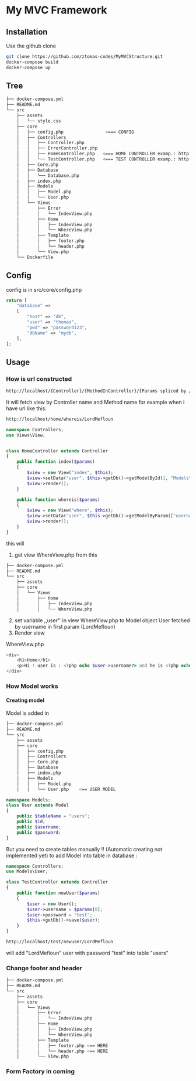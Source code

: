 # My MVC Framework

## Installation

Use the github clone 

```bash
git clone https://github.com/ztomas-codes/MyMVCStructure.git
docker-compose build
docker-compose up
```

## Tree
```bash
├── docker-compose.yml
├── README.md
└── src
    ├── assets
    │   └── style.css
    ├── core
    │   ├── config.php                <=== CONFIG
    │   ├── Controllers
    │   │   ├── Controller.php
    │   │   ├── ErrorController.php
    │   │   ├── HomeController.php   <=== HOME CONTROLLER examp.: http://localhost/
    │   │   └── TestController.php   <=== TEST CONTROLLER examp.: http://localhost/test
    │   ├── Core.php
    │   ├── Database
    │   │   └── Database.php
    │   ├── index.php
    │   ├── Models
    │   │   ├── Model.php
    │   │   └── User.php
    │   └── Views
    │       ├── Error
    │       │   └── IndexView.php
    │       ├── Home
    │       │   ├── IndexView.php
    │       │   └── WhereView.php
    │       ├── Template
    │       │   ├── footer.php
    │       │   └── header.php
    │       └── View.php
    └── Dockerfile
```
## Config 
config is in src/core/config.php
```php
return [
    "database" =>
    [
        "host" => "db",
        "user" => "thomas",
        "pwd" => "password123",
        "dbName" => "mydb",
    ],
];
```

## Usage

### How is url constructed
```bash
http://localhost/{Controller}/{MethodInController}/{Params spliced by /}
```
It will fetch view by Controller name and Method name for example when i have url like this: 

```bash
http://localhost/home/whereis/LordMefloun
```
```php
namespace Controllers;
use Views\View;


class HomeController extends Controller
{
    public function index($params)
    {
        $view = new View("index", $this);
        $view->setData("user", $this->getDb()->getModelById(1, "Models\\User"));
        $view->render();
    }

    public function whereis($params)
    {
        $view = new View("where", $this);
        $view->setData("user", $this->getDb()->getModelByParam(["username" => $params[0]], "Models\\User"));
        $view->render();
    }
}
```
this will 
1. get view WhereView.php from this 
```bash
├── docker-compose.yml
├── README.md
└── src
    ├── assets
    ├── core
    │   └── Views
    │       ├── Home
    │       │   ├── IndexView.php
    │       │   └── WhereView.php
```
2. set variable ,,user'' in view WhereView.php to Model object User fetched by username in first param (LordMefloun)
3. Render view

WhereView.php
```php
<div>
    <h1>Home</h1>
    <p>Hi ! user is : <?php echo $user->username?> and he is <?php echo $user->id ?>.</p>
</div>
```


### How Model works
#### Creating model
Model is added in 
```bash
├── docker-compose.yml
├── README.md
└── src
    ├── assets
    ├── core
    │   ├── config.php 
    │   ├── Controllers
    │   ├── Core.php
    │   ├── Database
    │   ├── index.php
    │   ├── Models
    │   │   ├── Model.php
    │   │   └── User.php    <== USER MODEL
```
```php
namespace Models;
class User extends Model
{
    public $tableName = "users";
    public $id;
    public $username;
    public $password;
}
```

But you need to create tables manually !! (Automatic creating not implemented yet)
to add Model into table in database :
```php
namespace Controllers;
use Models\User;

class TestController extends Controller
{
    public function newUser($params)
    {
        $user = new User();
        $user->username = $params[0];
        $user->password = "test";
        $this->getDb()->save($user);
    }
}
```
```bash
http://localhost/test/newuser/LordMefloun
```
will add "LordMefloun" user with password "test" into table "users"


### Change footer and header 
```bash
├── docker-compose.yml
├── README.md
└── src
    ├── assets
    ├── core
    │   └── Views
    │       ├── Error
    │       │   └── IndexView.php
    │       ├── Home
    │       │   ├── IndexView.php
    │       │   └── WhereView.php
    │       ├── Template
    │       │   ├── footer.php <== HERE
    │       │   └── header.php <== HERE
    │       └── View.php
```

### Form Factory in coming